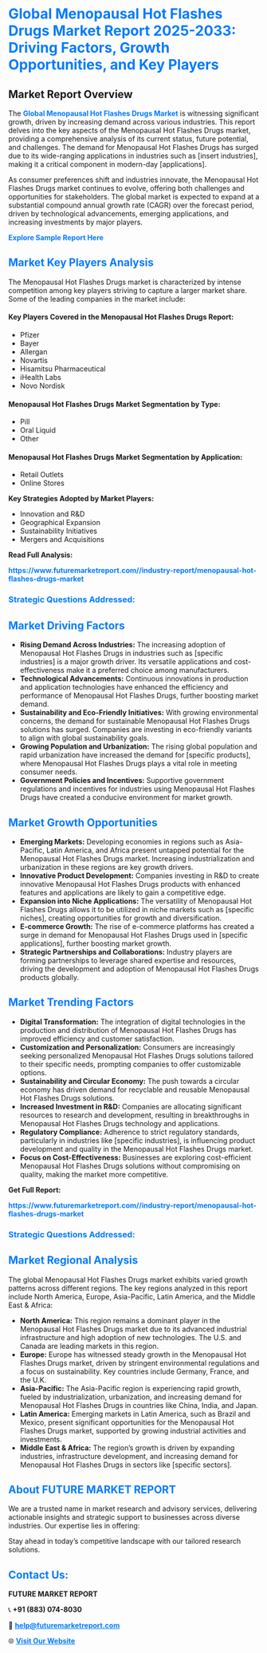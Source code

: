 <h1 style="color: #007BFF;">Global Menopausal Hot Flashes Drugs Market Report 2025-2033: Driving Factors, Growth Opportunities, and Key Players</h1>

<section id="overview">
<h2>Market Report Overview</h2>
<p>The <a href="https://www.futuremarketreport.com//industry-report/menopausal-hot-flashes-drugs-market" style="color: #007BFF; text-decoration: none;"><strong>Global Menopausal Hot Flashes Drugs Market</strong></a> is witnessing significant growth, driven by increasing demand across various industries. This report delves into the key aspects of the Menopausal Hot Flashes Drugs market, providing a comprehensive analysis of its current status, future potential, and challenges. The demand for Menopausal Hot Flashes Drugs has surged due to its wide-ranging applications in industries such as [insert industries], making it a critical component in modern-day [applications].</p>
<p>As consumer preferences shift and industries innovate, the Menopausal Hot Flashes Drugs market continues to evolve, offering both challenges and opportunities for stakeholders. The global market is expected to expand at a substantial compound annual growth rate (CAGR) over the forecast period, driven by technological advancements, emerging applications, and increasing investments by major players.</p>
</section>

<section id="overview">
<p><a href="https://www.futuremarketreport.com//request-sample/reportId=86529" style="color: #007BFF; text-decoration: none;"><strong>Explore Sample Report Here</strong></a></p>
</section>

<section id="key-players">
<h2 style="color: #007BFF;">Market Key Players Analysis</h2>
<p>The Menopausal Hot Flashes Drugs market is characterized by intense competition among key players striving to capture a larger market share. Some of the leading companies in the market include:</p>
<h4>Key Players Covered in the Menopausal Hot Flashes Drugs Report:</h4>
<ul><li>Pfizer</li><li>Bayer</li><li>Allergan</li><li>Novartis</li><li>Hisamitsu Pharmaceutical</li><li>iHealth Labs</li><li>Novo Nordisk</li></ul>
<h4>Menopausal Hot Flashes Drugs Market Segmentation by Type:</h4>
<ul><li>Pill</li><li>Oral Liquid</li><li>Other</li></ul>

<h4>Menopausal Hot Flashes Drugs Market Segmentation by Application:</h4>
<ul><li>Retail Outlets</li><li>Online Stores</li></ul>
<p><strong>Key Strategies Adopted by Market Players:</strong></p>
<ul>
<li>Innovation and R&D</li>
<li>Geographical Expansion</li>
<li>Sustainability Initiatives</li>
<li>Mergers and Acquisitions</li>
</ul>
</section>

<section>
<p><strong>Read Full Analysis: </strong></p><a href="https://www.futuremarketreport.com//industry-report/menopausal-hot-flashes-drugs-market" style="color: #007BFF; text-decoration: none;"><strong>https://www.futuremarketreport.com//industry-report/menopausal-hot-flashes-drugs-market</strong></a>
<h3 style="color: #007BFF;">Strategic Questions Addressed:</h3>
</section>

<section id="driving-factors">
<h2 style="color: #007BFF;">Market Driving Factors</h2>
<ul>
<li><strong>Rising Demand Across Industries:</strong> The increasing adoption of Menopausal Hot Flashes Drugs in industries such as [specific industries] is a major growth driver. Its versatile applications and cost-effectiveness make it a preferred choice among manufacturers.</li>
<li><strong>Technological Advancements:</strong> Continuous innovations in production and application technologies have enhanced the efficiency and performance of Menopausal Hot Flashes Drugs, further boosting market demand.</li>
<li><strong>Sustainability and Eco-Friendly Initiatives:</strong> With growing environmental concerns, the demand for sustainable Menopausal Hot Flashes Drugs solutions has surged. Companies are investing in eco-friendly variants to align with global sustainability goals.</li>
<li><strong>Growing Population and Urbanization:</strong> The rising global population and rapid urbanization have increased the demand for [specific products], where Menopausal Hot Flashes Drugs plays a vital role in meeting consumer needs.</li>
<li><strong>Government Policies and Incentives:</strong> Supportive government regulations and incentives for industries using Menopausal Hot Flashes Drugs have created a conducive environment for market growth.</li>
</ul>
</section>

<section id="growth-opportunities">
<h2 style="color: #007BFF;">Market Growth Opportunities</h2>
<ul>
<li><strong>Emerging Markets:</strong> Developing economies in regions such as Asia-Pacific, Latin America, and Africa present untapped potential for the Menopausal Hot Flashes Drugs market. Increasing industrialization and urbanization in these regions are key growth drivers.</li>
<li><strong>Innovative Product Development:</strong> Companies investing in R&D to create innovative Menopausal Hot Flashes Drugs products with enhanced features and applications are likely to gain a competitive edge.</li>
<li><strong>Expansion into Niche Applications:</strong> The versatility of Menopausal Hot Flashes Drugs allows it to be utilized in niche markets such as [specific niches], creating opportunities for growth and diversification.</li>
<li><strong>E-commerce Growth:</strong> The rise of e-commerce platforms has created a surge in demand for Menopausal Hot Flashes Drugs used in [specific applications], further boosting market growth.</li>
<li><strong>Strategic Partnerships and Collaborations:</strong> Industry players are forming partnerships to leverage shared expertise and resources, driving the development and adoption of Menopausal Hot Flashes Drugs products globally.</li>
</ul>
</section>

<section id="trending-factors">
<h2 style="color: #007BFF;">Market Trending Factors</h2>
<ul>
<li><strong>Digital Transformation:</strong> The integration of digital technologies in the production and distribution of Menopausal Hot Flashes Drugs has improved efficiency and customer satisfaction.</li>
<li><strong>Customization and Personalization:</strong> Consumers are increasingly seeking personalized Menopausal Hot Flashes Drugs solutions tailored to their specific needs, prompting companies to offer customizable options.</li>
<li><strong>Sustainability and Circular Economy:</strong> The push towards a circular economy has driven demand for recyclable and reusable Menopausal Hot Flashes Drugs solutions.</li>
<li><strong>Increased Investment in R&D:</strong> Companies are allocating significant resources to research and development, resulting in breakthroughs in Menopausal Hot Flashes Drugs technology and applications.</li>
<li><strong>Regulatory Compliance:</strong> Adherence to strict regulatory standards, particularly in industries like [specific industries], is influencing product development and quality in the Menopausal Hot Flashes Drugs market.</li>
<li><strong>Focus on Cost-Effectiveness:</strong> Businesses are exploring cost-efficient Menopausal Hot Flashes Drugs solutions without compromising on quality, making the market more competitive.</li>
</ul>
</section>

<section>
<p><strong>Get Full Report: </strong></p><a href="https://www.futuremarketreport.com//industry-report/menopausal-hot-flashes-drugs-market" style="color: #007BFF; text-decoration: none;"><strong>https://www.futuremarketreport.com//industry-report/menopausal-hot-flashes-drugs-market</strong></a>
<h3 style="color: #007BFF;">Strategic Questions Addressed:</h3>
</section>


<section id="regional-analysis">
<h2 style="color: #007BFF;">Market Regional Analysis</h2>
<p>The global Menopausal Hot Flashes Drugs market exhibits varied growth patterns across different regions. The key regions analyzed in this report include North America, Europe, Asia-Pacific, Latin America, and the Middle East & Africa:</p>
<ul>
<li><strong>North America:</strong> This region remains a dominant player in the Menopausal Hot Flashes Drugs market due to its advanced industrial infrastructure and high adoption of new technologies. The U.S. and Canada are leading markets in this region.</li>
<li><strong>Europe:</strong> Europe has witnessed steady growth in the Menopausal Hot Flashes Drugs market, driven by stringent environmental regulations and a focus on sustainability. Key countries include Germany, France, and the U.K.</li>
<li><strong>Asia-Pacific:</strong> The Asia-Pacific region is experiencing rapid growth, fueled by industrialization, urbanization, and increasing demand for Menopausal Hot Flashes Drugs in countries like China, India, and Japan.</li>
<li><strong>Latin America:</strong> Emerging markets in Latin America, such as Brazil and Mexico, present significant opportunities for the Menopausal Hot Flashes Drugs market, supported by growing industrial activities and investments.</li>
<li><strong>Middle East & Africa:</strong> The region’s growth is driven by expanding industries, infrastructure development, and increasing demand for Menopausal Hot Flashes Drugs in sectors like [specific sectors].</li>
</ul>
</section>

<footer>
<h2 style="color: #007BFF;">About FUTURE MARKET REPORT</h2>
<p>We are a trusted name in market research and advisory services, delivering actionable insights and strategic support to businesses across diverse industries. Our expertise lies in offering:</p>

<p>Stay ahead in today’s competitive landscape with our tailored research solutions.</p>

<h2 style="color: #007BFF;">Contact Us:</h2>
<p><strong>FUTURE MARKET REPORT</strong></p>
<p>📞 <strong>+91 (883) 074-8030</strong></p>
<p>📧 <strong><a href="mailto:help@futuremarketreport.com" style="color: #007BFF;">help@futuremarketreport.com</a></strong></p>
<p>🌐 <strong><a href="https://www.futuremarketreport.com/" style="color: #007BFF;">Visit Our Website</a></strong></p>
</footer>